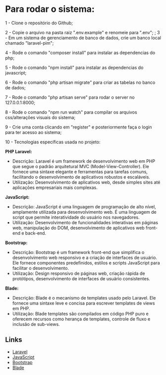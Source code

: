 # Para rodar o sistema:

1 - Clone o repositório do Github;

2 - Copie o arquivo na pasta raiz ".env.example" e renomeie para ".env";
;
3 - Em um sistema de gerenciamento de banco de dados, crie um banco local chamado "laravel-pim";

4 - Rode o comando "composer install" para instalar as dependencias do php;

5 - Rode o comando "npm install" para instalar as dependencias do javascript;

6 - Rode o comando "php artisan migrate" para criar as tabelas no banco de dados;

7 - Rode o comando "php artisan serve" para rodar o server no 127.0.0.1:8000;

8 - Rode o comando "npm run watch" para compilar os arquivos css/alterações visuais do sistema;

9 - Crie uma conta clicando em "register" e posteriormente faça o login para ter acesso ao sistema;

10 - Tecnologias específicas usada no projeto:

**PHP Laravel:**
- Descrição: Laravel é um framework de desenvolvimento web em PHP que segue o padrão arquitetural MVC (Model-View-Controller). Ele fornece uma sintaxe elegante e ferramentas para tarefas comuns, facilitando o desenvolvimento de aplicativos robustos e escaláveis.
- Utilização: Desenvolvimento de aplicativos web, desde simples sites até aplicações empresariais mais complexas.

**JavaScript:**
- Descrição: JavaScript é uma linguagem de programação de alto nível, amplamente utilizada para desenvolvimento web. É uma linguagem de script que permite interatividade do usuário nos navegadores.
- Utilização: Desenvolvimento de funcionalidades interativas em páginas web, manipulação do DOM, desenvolvimento de aplicativos web front-end e back-end.

**Bootstrap:**
- Descrição: Bootstrap é um framework front-end que simplifica o desenvolvimento web responsivo e a criação de interfaces de usuário. Ele fornece componentes predefinidos, estilos e scripts JavaScript para facilitar o desenvolvimento.
- Utilização: Design responsivo de páginas web, criação rápida de protótipos, desenvolvimento de interfaces de usuário consistentes.

**Blade:**
- Descrição: Blade é o mecanismo de templates usado pelo Laravel. Ele fornece uma sintaxe leve e concisa para escrever templates de views em PHP.
- Utilização: Blade templates são compilados em código PHP puro e oferecem recursos como herança de templates, controle de fluxo e inclusão de sub-views.

## Links ##

- [Laravel](https://laravel.com)
- [JavaScript](https://developer.mozilla.org/en-US/docs/Web/JavaScript)
- [Bootstrap](https://getbootstrap.com)
- [Blade](https://laravel.com/docs/8.x/blade)

